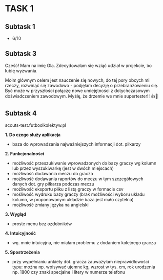 # TASK 1 
## Subtask 1 
* 6/10
## Subtask 3 
Cześć! Mam na imię Ola. Zdecydowałam się wziąć udział w projekcie, bo lubię wyzwania. 

Moim głównym celem jest nauczenie się nowych, do tej pory obcych mi rzeczy, rozwinąć się zawodowo - podjęłam decyzję o przebranżowieniu się. Być może w przyszłości połączę nowe umiejętności z dotychczasowym doświadczeniem zawodowym. Myślę, że drzemie we mnie supertester!! 👍🙂
## Subtask 4
scouts-test.futboolkolektyw.pl

**1. Do czego służy aplikacja**
  * baza do wprowadzania najważniejszych informacji dot. piłkarzy
  
**2. Funkcjonalności**
  * możliwość przeszukiwanie wprowadzonych do bazy graczy wg kolumn lub przez wyszukiwarkę (jest w dwóch miejscach)
  * możliwość dodawania meczu do gracza
  * możliwość dodawania raportów do meczu w tym szczegółowych danych dot. gry piłkarza podczas meczu
  * możliwość eksportu pliku z listą graczy w formacie csv
  * mośliwość wydruku bazy graczy (brak możliwości wyboru układu kolumn, w proponowanym układzie baza jest mało czytelna) 
  * możliwość zmiany języka na angielski
  
**3. Wygląd**
  * proste menu bez ozdobników
  
**4. Intuicyjność**
  * wg. mnie intuicyjna, nie miałam problemu z dodaniem kolejnego gracza

**5. Spostrzeżenia**
  * przy wypełnianiu ankiety dot. gracza zauważyłam nieprawidłowości typu: można np. wpisywać ujemne kg, wzrost w tys. cm, rok urodzenia np. 1800 czy znaki specjalne i litery w numerze telefonu
